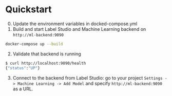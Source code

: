 # Quickstart

0. Update the environment variables in docked-compose.yml
1. Build and start Label Studio and Machine Learning backend on `http://ml-backend:9090`

```bash
docker-compose up --build
```

2. Validate that backend is running

```bash
$ curl http://localhost:9090/health
{"status":"UP"}
```

3. Connect to the backend from Label Studio: go to your project `Settings -> Machine Learning -> Add Model` and specify `http://ml-backend:9090` as a URL.